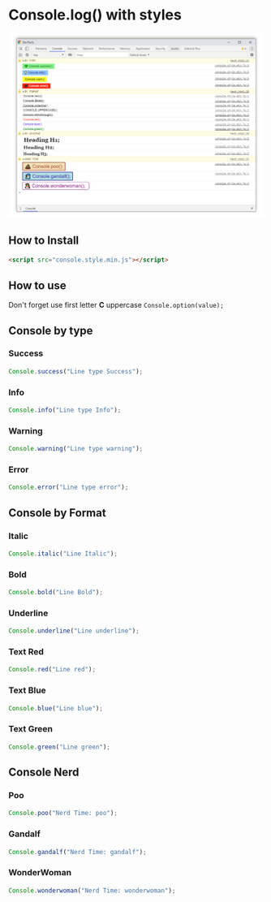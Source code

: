 # Console.log() with styles
![Image of Yaktocat](img/console.style.jpg)

## How to Install
``` HTML
<script src="console.style.min.js"></script>
```

## How to use
Don't forget use first letter **C** uppercase `Console.option(value);`


## Console by type

### Success
``` javascript
Console.success("Line type Success");
```


### Info
``` javascript
Console.info("Line type Info");
```


### Warning
``` javascript
Console.warning("Line type warning");
```


### Error
``` javascript
Console.error("Line type error");
```


## Console by Format

### Italic
``` javascript
Console.italic("Line Italic");
```


### Bold
``` javascript
Console.bold("Line Bold");
```


### Underline
``` javascript
Console.underline("Line underline");
```


### Text Red
``` javascript
Console.red("Line red");
```

### Text Blue
``` javascript
Console.blue("Line blue");
```

### Text Green
``` javascript
Console.green("Line green");
```

## Console Nerd

### Poo
``` javascript
Console.poo("Nerd Time: poo");
```

### Gandalf
``` javascript
Console.gandalf("Nerd Time: gandalf");
```
### WonderWoman
``` javascript
Console.wonderwoman("Nerd Time: wonderwoman");
```
